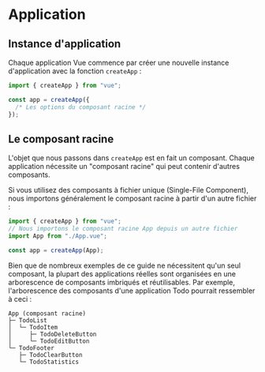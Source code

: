 # Application

## Instance d'application

Chaque application Vue commence par créer une nouvelle instance d'application avec la fonction `createApp` :

```js
import { createApp } from "vue";

const app = createApp({
  /* Les options du composant racine */
});
```

## Le composant racine

L'objet que nous passons dans `createApp` est en fait un composant. Chaque application nécessite un "composant racine" qui peut contenir d'autres composants.

Si vous utilisez des composants à fichier unique (Single-File Component), nous importons généralement le composant racine à partir d'un autre fichier :

```js
import { createApp } from "vue";
// Nous importons le composant racine App depuis un autre fichier
import App from "./App.vue";

const app = createApp(App);
```

Bien que de nombreux exemples de ce guide ne nécessitent qu'un seul composant, la plupart des applications réelles sont organisées en une arborescence de composants imbriqués et réutilisables. Par exemple, l'arborescence des composants d'une application Todo pourrait ressembler à ceci :

```
App (composant racine)
├─ TodoList
│  └─ TodoItem
│     ├─ TodoDeleteButton
│     └─ TodoEditButton
└─ TodoFooter
   ├─ TodoClearButton
   └─ TodoStatistics
```
